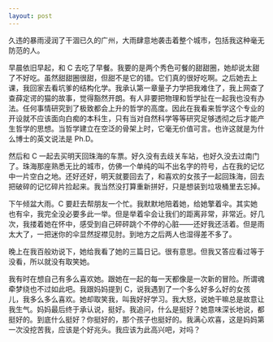 ```yaml
---
layout: post
---
```


久违的暴雨浸润了干涸已久的广州，大雨肆意地袭击着整个城市，包括我这种毫无防范的人。

早晨依旧早起，和 C 去吃了早餐。我要的是两个秀色可餐的甜甜圈，她却说太甜了不好吃。虽然甜甜圈很甜，但甜不是它的错。它们真的很好吃啊。之后她去上课，我回家去看坑爹的结构化学。我承认第一章量子力学把我难住了，我上网查了查薛定谔的猫的故事，觉得豁然开朗。有人非要把物理和哲学扯在一起我也没有办法。任何事情研究到了极致都会上升的哲学的高度。因此在我看来哲学这个专业的开设就不应该面向白痴的本科生，只有当对自然科学等等研究足够透彻之后才能产生哲学的思想。当哲学建立在空泛的骨架上时，它毫无价值可言。也许这就是为什么博士的英文说法是 Ph.D。

然后和 C 一起去买明天回珠海的车票。好久没有去歧关车站，也好久没去过南门了。珠海那座熟悉无比的城市，仿佛一个单纯的叫不出名字的符号，占在我的记忆中一片空白之地。还好还好，明天就要回去了，和喜欢的女孩子一起回珠海，回去把破碎的记忆碎片捡起来。我当然没打算重新拼好，只是想装到垃圾桶里去忘掉。

下午倾盆大雨。C 要赶去帮朋友一个忙。我默默地陪着她，给她擎着伞。其实她也有伞，我完全没必要多此一举。但是举着伞会让我们的距离非常，非常近。好几次，我搂着她在怀中，感受到自己砰砰跳个不停的心脏——还好我还活着。但是雨太大了，一把迷你的伞显然捉襟见肘。到地方之后两人也湿得差不多了。

晚上在我百般劝说下，她给我看了她的三篇日记。很有意思。但我又答应看过等于没看，所以就没有取笑她。

我有时在想自己有多么喜欢她。跟她在一起的每一天都像是一次新的冒险。所谓魂牵梦绕也不过如此吧。我跟妈妈提到 C，说我遇到了一个多么好多么好的女孩儿，我多么多么喜欢。她却取笑我，叫我好好学习。我大怒，说她干嘛总是故意让我生气。妈妈最后终于承认说，挺好。我追问，什么是挺好？她意味深长地说，都挺好的。到底什么挺好？你挺好的，那个孩子也挺好的。我满心欢喜，这是妈妈第一次没挖苦我，应该是个好兆头。我应该为此高兴吧，对吗？
